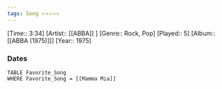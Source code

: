 ```yaml
---
tags: Song ⭐⭐⭐⭐⭐ 
---
```

[Time:: 3:34]
[Artist:: [[ABBA]] ]
[Genre:: Rock, Pop]
[Played:: 5]
[Album:: [[ABBA (1975)]]]
[Year:: 1975]
### Dates
````dataview
TABLE Favorite_Song
WHERE Favorite_Song = [[Mamma Mia]]
````